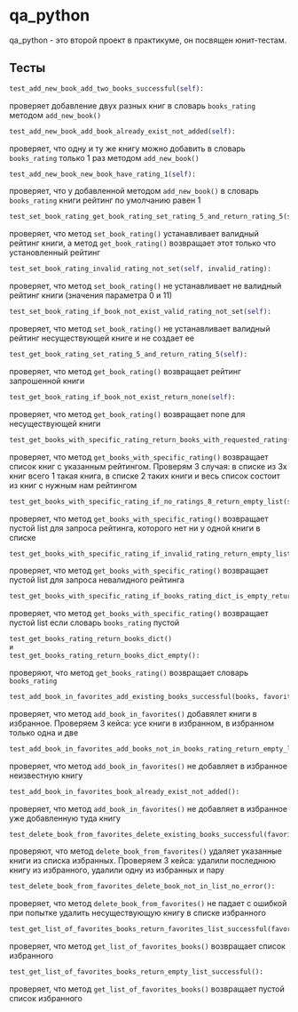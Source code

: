 # qa_python

qa_python - это второй проект в практикуме, он посвящен юнит-тестам.

## Тесты

```python
test_add_new_book_add_two_books_successful(self):
```

проверяет добавление двух разных книг в словарь `books_rating` методом `add_new_book()`

```python
test_add_new_book_add_book_already_exist_not_added(self):
```

проверяет, что одну и ту же книгу можно добавить в словарь `books_rating` только 1 раз методом `add_new_book()`

```python
test_add_new_book_new_book_have_rating_1(self):
```

проверяет, что у добавленной методом `add_new_book()` в словарь `books_rating` книги рейтинг по умолчанию равен 1

```python
test_set_book_rating_get_book_rating_set_rating_5_and_return_rating_5(self):
```

проверяет, что метод `set_book_rating()` устанавливает валидный рейтинг книги, а метод `get_book_rating()` возвращает
этот только что установленный рейтинг

```python
test_set_book_rating_invalid_rating_not_set(self, invalid_rating):
```

проверяет, что метод `set_book_rating()` не устанавливает не валидный рейтинг книги (значения параметра 0 и 11)

```python
test_set_book_rating_if_book_not_exist_valid_rating_not_set(self):
```

проверяет, что метод `set_book_rating()` не устанавливает валидный рейтинг несуществующей книге и не создает ее

```python
test_get_book_rating_set_rating_5_and_return_rating_5(self):
```

проверяет, что метод `get_book_rating()` возвращает рейтинг запрошенной книги

```python
test_get_book_rating_if_book_not_exist_return_none(self):
```

проверяет, что метод `get_book_rating()` возвращает none для несуществующей книги

```python
test_get_books_with_specific_rating_return_books_with_requested_rating(self, books, rating, result):
```

проверяет, что метод `get_books_with_specific_rating()` возвращает список книг с указанным рейтингом. Проверям 3 случая:
в списке из 3х книг всего 1 такая книга, в списке 2 таких книги и весь список состоит из книг с нужным нам рейтингом

```python
test_get_books_with_specific_rating_if_no_ratings_8_return_empty_list(self):
```

проверяет, что метод `get_books_with_specific_rating()` возвращает пустой list для запроса рейтинга, которого нет ни у
одной книги в списке

```python
test_get_books_with_specific_rating_if_invalid_rating_return_empty_list(self, invalid_rating):
```

проверяет, что метод `get_books_with_specific_rating()` возвращает пустой list для запроса невалидного рейтинга

```python
test_get_books_with_specific_rating_if_books_rating_dict_is_empty_return_empty_list(self, invalid_rating):
```

проверяет, что метод `get_books_with_specific_rating()` возвращает пустой list если словарь `books_rating`  пустой

```python
test_get_books_rating_return_books_dict()
и
test_get_books_rating_return_books_dict_empty():
```

проверяют, что метод `get_books_rating()` возвращает словарь `books_rating`

```python
test_add_book_in_favorites_add_existing_books_successful(books, favorites, result):
```

проверяет, что метод `add_book_in_favorites()` добавялет книги в избранное. Проверяем 3 кейса: усе книги в избранном, в
избранном только одна и две

```python
test_add_book_in_favorites_add_books_not_in_books_rating_return_empty_list():
```

проверяет, что метод `add_book_in_favorites()` не добавляет в избранное неизвестную книгу

```python
test_add_book_in_favorites_book_already_exist_not_added():
```

проверяет, что метод `add_book_in_favorites()` не добавляет в избранное уже добавленную туда книгу

```python
test_delete_book_from_favorites_delete_existing_books_successful(favorites, deleted, result):
```

проверяют, что метод `delete_book_from_favorites()` удаляет указанные книги из списка избранных. Проверяем 3 кейса:
удалили последнюю книгу из избранного, удалили одну из избранных и пару

```python
test_delete_book_from_favorites_delete_book_not_in_list_no_error():
```

проверяет, что метод `delete_book_from_favorites()` не падает с ошибкой при попытке удалить несуществующую книгу в
списке избранного

```python
test_get_list_of_favorites_books_return_favorites_list_successful(favorites, result):
```

проверяет, что метод `get_list_of_favorites_books()` возвращает список избранного

```python
test_get_list_of_favorites_books_return_empty_list_successful():
```

проверяет, что метод `get_list_of_favorites_books()` возвращает пустой список избранного


